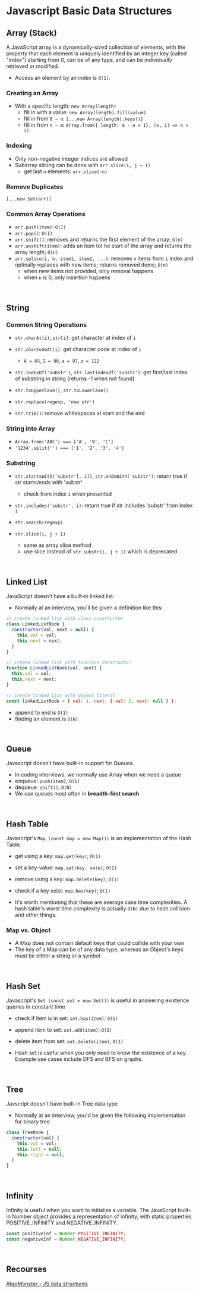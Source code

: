 # Javascript Basic Data Structures

## Array (Stack)

A JavaScript array is a dynamically-sized collection of elements, with the property that each element is uniquely identified by an integer key (called "index") starting from 0, can be of any type, and can be individually retrieved or modified.

- Access an element by an index is `O(1)`.

### Creating an Array

- With a specific length: `new Array(length)`
  - fill in with a value: `new Array(length).fill(value)`
  - fill in from `0 ~ n`: `[...new Array(length).keys()]`
  - fill in from `n ~ m`: `Array.from({ length: m - n + 1}, (x, i) => n + i)`

### Indexing

- Only non-negative integer indices are allowed
- Subarray slicing can be done with `arr.slice(i, j + 1)`
  - get last `n` elements: `arr.slice(-n)`

### Remove Duplicates

`[...new Set(arr)]`

### Common Array Operations

- `arr.push(item)`: `O(1)`
- `arr.pop()`: `O(1)`
- `arr.shift()`: removes and returns the first element of the array; `O(n)`
- `arr.unshift(item)`: adds an item tot he start of the array and returns the array length; `O(n)`
- `arr.splice(i, n, item1, item2, ...)`: removes `n` items from `i` index and optinally replaces with new items; returns removed items; `O(n)`
  - when new items not provided, only removal happens
  - when `n` is 0, only insertion happens

<br />

## String

### Common String Operations

- `str.charAt(i)`, `str[i]`: get character at index of `i`
- `str.charCodeAt(i)`: get character code at index of `i`
  - `A = 65`, `Z = 90`, `a = 97`, `z = 122`
- `str.indexOf('substr')`, `str.lastIndexOf('substr')`: get first/last index of substring in string (returns -1 when not found)

- `str.toUpperCase()`, `str.toLowerCase()`
- `str.replace(regexp, 'new str')`
- `str.trim()`: remove whitespaces at start and the end

### String into Array

- `Array.from('ABC') === ['A', 'B', 'C']`
- `'1234'.split('') === ['1', '2', '3', '4']`

### Substring

- `str.startsWith('substr'[, i])`, `str.endsWith('substr')`: return true if str starts/ends with 'substr'
  - check from index `i` when presented
- `str.includes('substr', i)`: return true if str includes 'substr' from index `i`
- `str.search(regexp)`

- `str.slice(i, j + 1)`
  - same as array slice method
  - use slice instead of `str.substr(i, j + 1)` which is deprecated

<br />

## Linked List

JavaScript doesn't have a built-in linked list.

- Normally at an interview, you'll be given a definition like this:

```js
// create linked list with class constructor
class LinkedListNode {
  constructor(val, next = null) {
    this.val = val;
    this.next = next;
  }
}

// create linked list with function constructor
function LinkedListNode(val, next) {
  this.val = val;
  this.next = next;
}

// create linked list with object literal
const linkedListNode = { val: 1, next: { val: 2, next: null } };
```

- append to end is `O(1)`
- finding an element is `O(N)`

<br />

## Queue

Javascript doesn't have built-in support for Queues.

- In coding interviews, we normally use Array when we need a queue
- enqueue: `push(item)`; `O(1)`
- dequeue: `shift()`; `O(N)`
- We use queues most often in **breadth-first search**

<br />

## Hash Table

Javascript's `Map (const map = new Map())` is an implementation of the Hash Table.

- get using a key: `map.get(key)`; `O(1)`
- set a key-value: `map.set(key, vale)`; `O(1)`
- remove using a key: `map.delete(key)`; `O(1)`
- check if a key exist: `map.has(key)`; `O(1)`

- It's worth mentioning that these are average case time complexities. A hash table's worst time complexity is actually `O(N)` due to hash collision and other things.

### Map vs. Object

- A Map does not contain default keys that could collide with your own
- The key of a Map can be of any data type, whereas an Object's keys must be either a string or a symbol

<br />

## Hash Set

Javascript's `Set (const set = new Set())` is useful in answering existence queries in constant time

- check if item is in set: `set.has(item)`; `O(1)`
- append item to set: `set.add(item)`; `O(1)`
- delete item from set: `set.delete(item)`; `O(1)`

- Hash set is useful when you only need to know the existence of a key. Example use cases include DFS and BFS on graphs.

<br />

## Tree

Javscript doesn't have built-in Tree data type

- Normally at an interview, you'd be given the following implementation for binary tree

```js
class TreeNode {
  constructor(val) {
    this.val = val;
    this.left = null;
    this.right = null;
  }
}
```

<br />

## Infinity

Infinity is useful when you want to initialize a variable.
The JavaScript built-in Number object provides a representation of infinity, with static properties POSITIVE_INFINITY and NEGATIVE_INFINITY.

```js
const positiveInf = Number.POSITIVE_INFINITY;
const negativeInf = Number.NEGATIVE_INFINITY;
```

<br />

## Recourses

[AlgoMonster - JS data structures](https://algo.monster/problems/javascript_overview)

